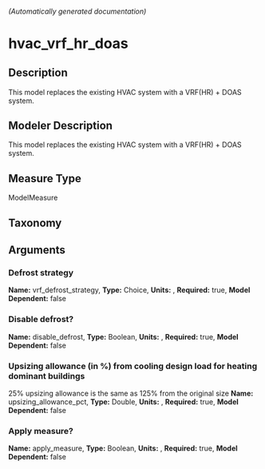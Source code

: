 

###### (Automatically generated documentation)

# hvac_vrf_hr_doas

## Description
This model replaces the existing HVAC system with a VRF(HR) + DOAS system.

## Modeler Description
This model replaces the existing HVAC system with a VRF(HR) + DOAS system.

## Measure Type
ModelMeasure

## Taxonomy


## Arguments


### Defrost strategy

**Name:** vrf_defrost_strategy,
**Type:** Choice,
**Units:** ,
**Required:** true,
**Model Dependent:** false

### Disable defrost?

**Name:** disable_defrost,
**Type:** Boolean,
**Units:** ,
**Required:** true,
**Model Dependent:** false

### Upsizing allowance (in %) from cooling design load for heating dominant buildings
25% upsizing allowance is the same as 125% from the original size
**Name:** upsizing_allowance_pct,
**Type:** Double,
**Units:** ,
**Required:** true,
**Model Dependent:** false

### Apply measure?

**Name:** apply_measure,
**Type:** Boolean,
**Units:** ,
**Required:** true,
**Model Dependent:** false




